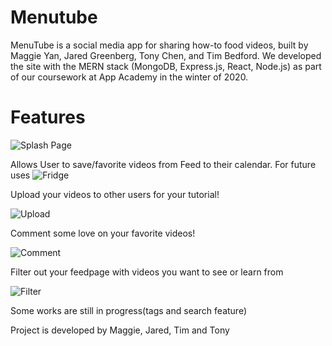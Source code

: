 # Menutube
MenuTube is a social media app for sharing how-to food videos, built by Maggie Yan, Jared Greenberg, Tony Chen, and Tim Bedford. We developed the site with the MERN stack (MongoDB, Express.js, React, Node.js) as part of our coursework at App Academy in the winter of 2020.


# Features
![Splash Page](https://github.com/maggieyam/menutube/blob/media/media/splash-gif.gif)



Allows User to save/favorite videos from Feed to their calendar.
For future uses
![Fridge](https://github.com/maggieyam/menutube/blob/media/media/calendar-gif.gif)


Upload  your videos to other users for your tutorial!

![Upload](https://github.com/maggieyam/menutube/blob/media/media/upload.gif)


Comment some love on your favorite videos!

![Comment](https://github.com/maggieyam/menutube/blob/media/media/comment.gif)



Filter out your feedpage with videos you want to see or learn from

![Filter](https://github.com/maggieyam/menutube/blob/media/media/filter.gif)

Some works are still in progress(tags and search feature)

Project is developed by Maggie, Jared, Tim and Tony
